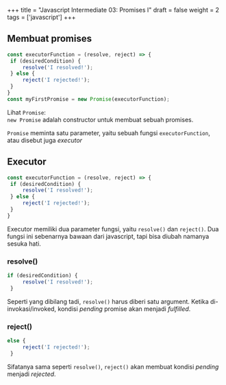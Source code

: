 +++
title = "Javascript Intermediate 03: Promises I"
draft = false
weight = 2
tags = ['javascript']
+++

## Membuat promises

```js
const executorFunction = (resolve, reject) => {
 if (desiredCondition) {
     resolve('I resolved!');
 } else {
     reject('I rejected!'); 
 }
}
const myFirstPromise = new Promise(executorFunction);
```
Lihat `Promise`:\
`new Promise` adalah constructor untuk membuat sebuah promises.

`Promise` meminta satu parameter, yaitu sebuah fungsi `executorFunction`, atau disebut juga *executor*

## Executor

```js
const executorFunction = (resolve, reject) => {
 if (desiredCondition) {
     resolve('I resolved!');
 } else {
     reject('I rejected!'); 
 }
}
```
Executor memiliki dua parameter fungsi, yaitu `resolve()` dan `reject()`. Dua fungsi ini sebenarnya bawaan dari javascript, tapi bisa diubah namanya sesuka hati.

### resolve()
```js
if (desiredCondition) {
     resolve('I resolved!');
 }
```
Seperti yang dibilang tadi, `resolve()` harus diberi satu argument. Ketika di-invokasi/invoked, kondisi *pending* promise akan menjadi *fulfilled*.

### reject()
```js
else {
     reject('I rejected!'); 
 }
```
Sifatanya sama seperti `resolve()`, `reject()` akan membuat kondisi *pending*  menjadi *rejected*.

